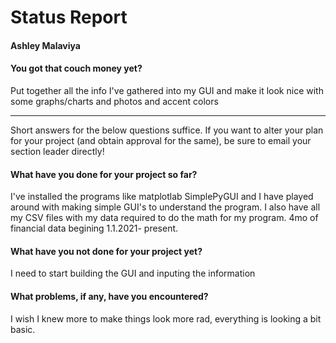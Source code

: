 # Status Report

#### Ashley Malaviya


#### You got that couch money yet?

Put together all the info I've gathered into my GUI and make it look nice with some graphs/charts and photos and accent colors

***

Short answers for the below questions suffice. If you want to alter your plan for your project (and obtain approval for the same), be sure to email your section leader directly!

#### What have you done for your project so far?

I've installed the programs like matplotlab SimplePyGUI and I have played around with making simple GUI's to understand the program.
I also have all my CSV files with my data required to do the math for my program. 4mo of financial data begining 1.1.2021- present.

#### What have you not done for your project yet?

I need to start building the GUI and inputing the information

#### What problems, if any, have you encountered?

I wish I knew more to make things look more rad, everything is looking a bit basic. 
